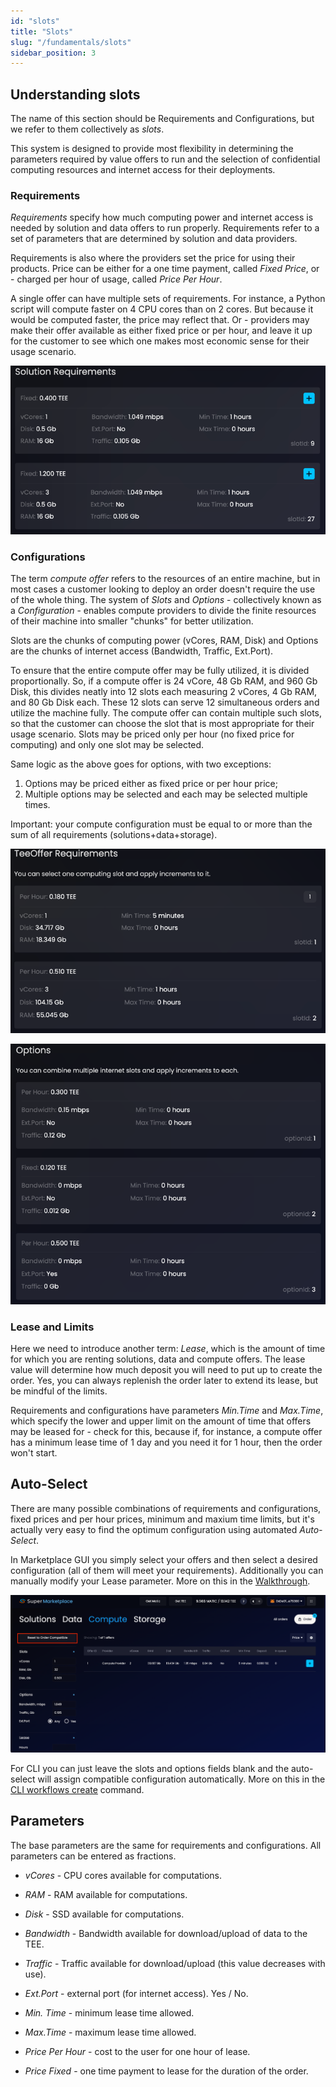 ```yaml
---
id: "slots"
title: "Slots"
slug: "/fundamentals/slots"
sidebar_position: 3
---
```


## Understanding slots

The name of this section should be Requirements and Configurations, but we refer to them collectively as *slots*.

This system is designed to provide most flexibility in determining the parameters required by value offers to run and the selection of confidential computing resources and internet access for their deployments.

### Requirements

*Requirements* specify how much computing power and internet access is needed by solution and data offers to run properly. Requirements refer to a set of parameters that are determined by solution and data providers.

Requirements is also where the providers set the price for using their products. Price can be either for a one time payment, called *Fixed Price*, or - charged per hour of usage, called *Price Per Hour*. 

A single offer can have multiple sets of requirements. For instance, a Python script will compute faster on 4 CPU cores than on 2 cores. But because it would be computed faster, the price may reflect that. Or - providers may make their offer available as either fixed price or per hour, and leave it up for the customer to see which one makes most economic sense for their usage scenario. 

  ![img_4.png](img_4.png)

### Configurations 

The term *compute offer* refers to the resources of an entire machine, but in most cases a customer looking to deploy an order doesn't require the use of the whole thing. The system of *Slots* and *Options* - collectively known as a *Configuration* - enables compute providers to divide the finite resources of their machine into smaller "chunks" for better utilization.

Slots are the chunks of computing power (vCores, RAM, Disk) and Options are the chunks of internet access (Bandwidth, Traffic, Ext.Port). 

To ensure that the entire compute offer may be fully utilized, it is divided proportionally. So, if a compute offer is 24 vCore, 48 Gb RAM, and 960 Gb Disk, this divides neatly into 12 slots each measuring 2 vCores, 4 Gb RAM, and 80 Gb Disk each. These 12 slots can serve 12 simultaneous orders and utilize the machine fully. The compute offer can contain multiple such slots, so that the customer can choose the slot that is most appropriate for their usage scenario. Slots may be priced only per hour (no fixed price for computing) and only one slot may be selected.

Same logic as the above goes for options, with two exceptions: 
1. Options may be priced either as fixed price or per hour price;
2. Multiple options may be selected and each may be selected multiple times. 

Important: your compute configuration must be equal to or more than the sum of all requirements (solutions+data+storage). 

![img_5.png](img_5.png)

![img_6.png](img_6.png)

### Lease and Limits

Here we need to introduce another term: *Lease*, which is the amount of time for which you are renting solutions, data and compute offers. The lease value will determine how much deposit you will need to put up to create the order. Yes, you can always replenish the order later to extend its lease, but be mindful of the limits.

Requirements and configurations have parameters *Min.Time* and *Max.Time*, which specify the lower and upper limit on the amount of time that offers may be leased for - check for this, because if, for instance, a compute offer has a minimum lease time of 1 day and you need it for 1 hour, then the order won't start. 

## Auto-Select

There are many possible combinations of requirements and configurations, fixed prices and per hour prices, minimum and maxium time limits, but it's actually very easy to find the optimum configuration using automated *Auto-Select*.

In Marketplace GUI you simply select your offers and then select a desired configuration (all of them will meet your requirements). Additionally you can manually modify your Lease parameter. More on this in the [Walkthrough](/developers/marketplace/walkthrough).

![img_7.png](img_7.png)

For CLI you can just leave the slots and options fields blank and the auto-select will assign compatible configuration automatically. More on this in the [CLI workflows create](/developers/cli_commands/workflows/create) command.

## Parameters

The base parameters are the same for requirements and configurations. All parameters can be entered as fractions.

* *vCores* - CPU cores available for computations.

* *RAM* - RAM available for computations.

* *Disk* - SSD available for computations. 

* *Bandwidth* - Bandwidth available for download/upload of data to the TEE.

* *Traffic* - Traffic available for download/upload (this value decreases with use).

* *Ext.Port* - external port (for internet access). Yes / No.

* *Min. Time* - minimum lease time allowed.

* *Max.Time* - maximum lease time allowed.

* *Price Per Hour* - cost to the user for one hour of lease.

* *Price Fixed* - one time payment to lease for the duration of the order.



